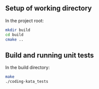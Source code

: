 ## Setup of working directory
In the project root:
```bash
mkdir build
cd build
cmake ..
```

## Build and running unit tests
In the build directory:
```bash
make
./coding-kata_tests
```

